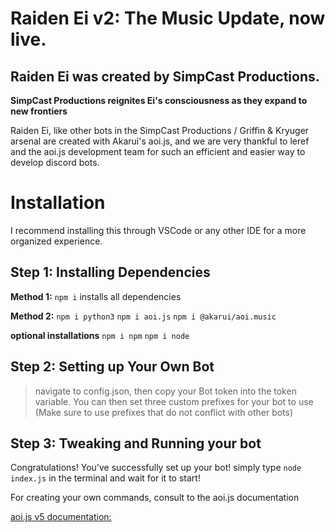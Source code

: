 # Raiden Ei v2: The Music Update, now live. 

## Raiden Ei was created by SimpCast Productions.

**SimpCast Productions reignites Ei's consciousness as they expand to new frontiers**

Raiden Ei, like other bots in the SimpCast Productions / Griffin & Kryuger arsenal are created with Akarui's aoi.js, and we are very thankful to leref and the aoi.js development team for such an efficient and easier way to develop discord bots.


# Installation

I recommend installing this through VSCode or any other IDE for a more organized experience.

## **Step 1: Installing Dependencies**

**Method 1:** 
`npm i` 
installs all dependencies

**Method 2:**
`npm i python3`
`npm i aoi.js`
`npm i @akarui/aoi.music`

**optional installations**
`npm i npm`
`npm i node`

## Step 2: Setting up Your Own Bot

> navigate to config.json, then copy your Bot token into the token variable.
> You can then set three custom prefixes for your bot to use (Make sure to use prefixes that do not conflict with other bots)

## Step 3: Tweaking and Running your bot

Congratulations! You've successfully set up your bot!
simply type ```node index.js``` in the terminal and wait for it to start!

For creating your own commands, consult to the aoi.js documentation

[aoi.js v5 documentation:](https://aoi.js.org/)
